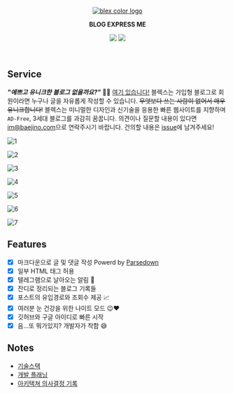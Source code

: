 <p align="center">
    <a href="https://github.com/baealex/BLEX">
        <img alt="blex color logo" src="https://user-images.githubusercontent.com/35596687/76856570-de2b8a80-6896-11ea-8827-fc2f1966fa23.png">
    </a>
</p>

<p align="center">
    <strong>BLOG EXPRESS ME</strong>
</p>

<p align="center">
    <img src="https://img.shields.io/badge/nextjs-9.3.5-yellow?style=flat-square">
    <img src="https://img.shields.io/badge/django-2.2.10-blue?style=flat-square">
</p>

<br>

## Service

***"예쁘고 유니크한 블로그 없을까요?"*** 🙋‍♂️ [여기 있습니다!](https://blex.me) 블렉스는 가입형 블로그로 회원이라면 누구나 글을 자유롭게 작성할 수 있습니다. ~~무엇보다 쓰는 사람이 없어서 매우 유니크합니다!~~ 블렉스는 미니멀한 디자인과 신기술을 응용한 빠른 웹사이트를 지향하며 `AD-Free`, 3세대 블로그를 과감히 꿈꿉니다. 의견이나 질문할 내용이 있다면 [im@baejino.com](mailto:im@baejino.com)으로 연락주시기 바랍니다. 건의할 내용은 [issue](https://github.com/baealex/BLEX/issues)에 남겨주세요!

![1](https://user-images.githubusercontent.com/35596687/93216408-a7312580-f7a2-11ea-9dec-d1ca232b5b3e.png)

![2](https://user-images.githubusercontent.com/35596687/93216411-a8625280-f7a2-11ea-8966-6534b2026038.png)

![3](https://user-images.githubusercontent.com/35596687/93216412-a8fae900-f7a2-11ea-9d69-6b22166bbc68.png)

![4](https://user-images.githubusercontent.com/35596687/93216415-a9937f80-f7a2-11ea-80ff-739458ca60bf.png)

![5](https://user-images.githubusercontent.com/35596687/93216420-a9937f80-f7a2-11ea-817b-813241e61a39.png)

![6](https://user-images.githubusercontent.com/35596687/93216421-aa2c1600-f7a2-11ea-8473-134a09055656.png)

![7](https://user-images.githubusercontent.com/35596687/93216422-aac4ac80-f7a2-11ea-8757-6842ce0afc85.png)

## Features

- [x] 마크다운으로 글 및 댓글 작성 Powerd by [Parsedown](https://github.com/erusev/parsedown)
- [x] 일부 HTML 태그 허용
- [x] 텔레그램으로 날아오는 알림 🚀
- [x] 잔디로 정리되는 블로그 기록들
- [x] 포스트의 유입경로와 조회수 제공 📈
- [x] 여러분 눈 건강을 위한 나이트 모드 😉❤
- [x] 깃허브와 구글 아이디로 빠른 시작
- [x] 음...또 뭐가있지? 개발자가 착함 😅

## Notes

- [기술스택](https://www.notion.so/676c4c14c9804d6e9c5bba6eb68059eb)
- [개발 플래닝](https://www.notion.so/9b8b5cac32d947aa9396d9f57f2410be)
- [아키택쳐 의사결정 기록](https://www.notion.so/3610dd49ba1f4403b154e0a27bcc3753)